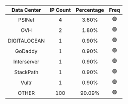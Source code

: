 | Data Center | IP Count | Percentage | Freq |
|:------------:|:--------:|:-----------:|:-----:|
| PSINet | 4 | 3.60% | 🟢 |
| OVH | 2 | 1.80% | 🟢 |
| DIGITALOCEAN | 1 | 0.90% | 🟢 |
| GoDaddy | 1 | 0.90% | 🟢 |
| Interserver | 1 | 0.90% | 🟢 |
| StackPath | 1 | 0.90% | 🟢 |
| Vultr | 1 | 0.90% | 🟢 |
| OTHER | 100 | 90.09% | 🟢 |
